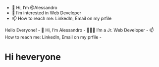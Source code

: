 - 👋 Hi, I’m @Alessandro
- 👀 I’m interested in Web Developer
- 📫 How to reach me: LinkedIn, Email on my prfile

<!---
Alessandro9827/Alessandro9827 is a ✨ special ✨ repository because its `README.md` (this file) appears on your GitHub profile.
You can click the Preview link to take a look at your changes.
--->
Hello Everyone!
    - 👋 Hi, I’m Alessandro
    - 👨🏼‍💻 I’m a Jr. Web Developer
    - 📫 How to reach me: LinkedIn, Email on my prfile
    - 
<h1>Hi heveryone</h1>
